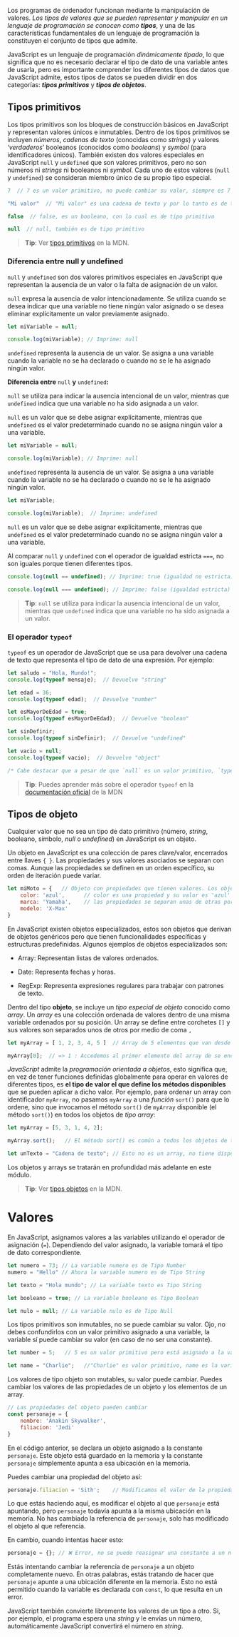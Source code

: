 
Los programas de ordenador funcionan mediante la manipulación de valores. _Los tipos de valores que se pueden representar y manipular en un lenguaje de programación se conocen como_ **_tipos_**, y una de las características fundamentales de un lenguaje de programación la constituyen el conjunto de tipos que admite.

JavaScript es un lenguaje de programación _dinámicamente tipado_, lo que significa que no es necesario declarar el tipo de dato de una variable antes de usarla, pero es importante comprender los diferentes tipos de datos que JavaScript admite, estos tipos de datos se pueden dividir en dos categorías: **_tipos primitivos_** y **_tipos de objetos_**.

## Tipos primitivos

Los tipos primitivos son los bloques de construcción básicos en JavaScript y representan valores únicos e inmutables. Dentro de los tipos primitivos se incluyen _números_, _cadenas de texto_ (conocidas como _strings_) y valores ‘_verdaderos_’ booleanos (conocidos como _booleans_) y _symbol_ (para identificadores únicos). También existen dos valores especiales en JavaScript `null` y `undefined` que son valores primitivos, pero no son números ni _strings_ ni booleanos ni _symbol_. Cada uno de estos valores (`null` y `undefined`) se consideran miembro único de su propio tipo especial.

```JavaScript
7  // 7 es un valor primitivo, no puede cambiar su valor, siempre es 7

"Mi valor"  // "Mi valor" es una cadena de texto y por lo tanto es de tipo primitivo

false  // false, es un booleano, con lo cual es de tipo primitivo

null  // null, también es de tipo primitivo
```

>**Tip**: Ver [tipos primitivos](https://developer.mozilla.org/es/docs/Glossary/Primitive) en la MDN.


### **Diferencia entre null y undefined**

`null` y `undefined` son dos valores primitivos especiales en JavaScript que representan la ausencia de un valor o la falta de asignación de un valor.

`null` expresa la ausencia de valor intencionadamente. Se utiliza cuando se desea indicar que una variable no tiene ningún valor asignado o se desea eliminar explícitamente un valor previamente asignado.

```JavaScript
let miVariable = null;

console.log(miVariable); // Imprime: null
```

`undefined` representa la ausencia de un valor. Se asigna a una variable cuando la variable no se ha declarado o cuando no se le ha asignado ningún valor.

**Diferencia entre** `null` **y** `undefined`**:**

`null` se utiliza para indicar la ausencia intencional de un valor, mientras que `undefined` indica que una variable no ha sido asignada a un valor.  

`null` es un valor que se debe asignar explícitamente, mientras que `undefined` es el valor predeterminado cuando no se asigna ningún valor a una variable.

```javascript
let miVariable = null;

console.log(miVariable); // Imprime: null
```

`undefined` representa la ausencia de un valor. Se asigna a una variable cuando la variable no se ha declarado o cuando no se le ha asignado ningún valor.

```javascript
let miVariable;

console.log(miVariable);  // Imprime: undefined
```

`null` es un valor que se debe asignar explícitamente, mientras que `undefined` es el valor predeterminado cuando no se asigna ningún valor a una variable.

Al comparar `null` y `undefined` con el operador de igualdad estricta `===`, no son iguales porque tienen diferentes tipos.

```JavaScript
console.log(null == undefined); // Imprime: true (igualdad no estricta)

console.log(null === undefined); // Imprime: false (igualdad estricta)
```

> **Tip**: `null` se utiliza para indicar la ausencia intencional de un valor, mientras que `undefined` indica que una variable no ha sido asignada a un valor.


### El operador `typeof`

`typeof` es un operador de JavaScript que se usa para devolver una cadena de texto que representa el tipo de dato de una expresión. Por ejemplo:

```JavaScript
let saludo = "Hola, Mundo!";
console.log(typeof mensaje);  // Devuelve "string"

let edad = 36;
console.log(typeof edad);  // Devuelve "number"

let esMayorDeEdad = true;
console.log(typeof esMayorDeEdad);  // Devuelve "boolean"

let sinDefinir;
console.log(typeof sinDefinir);  // Devuelve "undefined"

let vacio = null;
console.log(typeof vacio);  // Devuelve "object"

/* Cabe destacar que a pesar de que `null` es un valor primitivo, `typeof null` devolverá "object" en JavaScript. Es un error que ha existido en JavaScript desde sus primeros días por razones de retrocompatibilidad y nunca se ha corregido. */
```
  

>**Tip**: Puedes aprender más sobre el operador `typeof` en la [documentación oficial](https://developer.mozilla.org/en-US/docs/Web/JavaScript/Reference/Operators/typeof) de la MDN
  
  

## Tipos de objeto

Cualquier valor que no sea un tipo de dato primitivo (número, _string_, booleano, símbolo, _null_ o _undefined_) en JavaScript es un objeto.

Un objeto en JavaScript es una colección de pares clave/valor, encerrados entre llaves `{ }`. Las propiedades y sus valores asociados se separan con comas. Aunque las propiedades se definen en un orden específico, su orden de iteración puede variar.

```JavaScript
let miMoto = {   // Objeto con propiedades que tienen valores. Los objetos se declaran con {}
    color: 'azul',      // color es una propiedad y su valor es 'azul'
    marca: 'Yamaha',    // las propiedades se separan unas de otras por una , (coma)
    modelo: 'X-Max'  
}
```

En JavaScript existen objetos especializados, estos son objetos que derivan de objetos genéricos pero que tienen funcionalidades específicas y estructuras predefinidas. Algunos ejemplos de objetos especializados son:

- Array: Representan listas de valores ordenados.
    
- Date: Representa fechas y horas.
    
- RegExp: Representa expresiones regulares para trabajar con patrones de texto.
    

Dentro del tipo **objeto**, se incluye un _tipo especial_ _de objeto_ conocido como _array_. Un _array_ es una colección ordenada de valores dentro de una misma variable ordenados por su posición. Un array se define entre corchetes `[]` y sus valores son separados unos de otros por medio de coma `,`

```JavaScript
let myArray = [ 1, 2, 3, 4, 5 ]  // Array de 5 elementos que van desde la posición 0 a la 4

myArray[0];  // => 1 : Accedemos al primer elemento del array de se encuentra en la posición 0
```

_JavaScript_ admite la _programación orientada a objetos_, esto significa que, en vez de tener funciones definidas globalmente para operar en valores de diferentes tipos, es **el tipo de valor el que define los métodos disponibles** que se pueden aplicar a dicho valor. Por ejemplo, para ordenar un array con identificador `myArray`, no pasamos `myArray` a una _función_ `sort()` para que lo ordene, sino que invocamos el método `sort()` de `myArray` disponible (el método `sort()`) en todos los objetos de _tipo array_:

```JavaScript
let myArray = [5, 3, 1, 4, 2];

myArray.sort();   // El método sort() es común a todos los objetos de tipo array y permite ordenar los valores de sus elementos

let unTexto = "Cadena de texto"; // Esto no es un array, no tiene disponible el método sort()
```

Los objetos y arrays se tratarán en profundidad más adelante en este módulo.

>**Tip**: Ver [tipos objetos](https://developer.mozilla.org/es/docs/Web/JavaScript/Data_structures#objetos) en la MDN.


# Valores

En JavaScript, asignamos valores a las variables utilizando el operador de asignación (`=`). Dependiendo del valor asignado, la variable tomará el tipo de dato correspondiente.

```JavaScript
let numero = 73; // La variable numero es de Tipo Number
numero = "Hello" // Ahora la variable numero es de Tipo String

let texto = "Hola mundo"; // La variable texto es Tipo String

let booleano = true; // La variable booleano es Tipo Boolean

let nulo = null; // La variable nulo es de Tipo Null
```

Los tipos primitivos son inmutables, no se puede cambiar su valor. Ojo, no debes confundirlos con un valor primitivo asignado a una variable, la variable sí puede cambiar su valor (en caso de no ser una constante).

```JavaScript
let number = 5;   // 5 es un valor primitivo pero está asignado a la variable number, number SÍ puede cambiar de valor

let name = "Charlie";   //"Charlie" es valor primitivo, name es la variable que tiene asignado el valor
```

Los valores de tipo objeto son mutables, su valor puede cambiar. Puedes cambiar los valores de las propiedades de un objeto y los elementos de un array.

```JavaScript
// Las propiedades del objeto pueden cambiar
const personaje = { 
    nombre: 'Anakin Skywalker',
    filiacion: 'Jedi'
}
```

En el código anterior, se declara un objeto asignado a la constante `personaje`. Este objeto está guardado en la memoria y la constante `personaje` simplemente apunta a esa ubicación en la memoria.

Puedes cambiar una propiedad del objeto así:

```JavaScript
personaje.filiacion = 'Sith';    // Modificamos el valor de la propiedad filiacion
```

Lo que estás haciendo aquí, es modificar el objeto al que `personaje` está apuntando, pero `personaje` todavía apunta a la misma ubicación en la memoria. No has cambiado la referencia de `personaje`, solo has modificado el objeto al que referencia.

En cambio, cuando intentas hacer esto:

```JavaScript
personaje = {}; // ❌ Error, no se puede reasignar una constante a un nuevo valor, en este caso un objeto vacío.
```

Estás intentando cambiar la referencia de `personaje` a un objeto completamente nuevo. En otras palabras, estás tratando de hacer que `personaje` apunte a una ubicación diferente en la memoria. Esto no está permitido cuando la variable es declarada con `const`, lo que resulta en un error.

JavaScript también convierte libremente los valores de un tipo a otro. Si, por ejemplo, el programa espera una _string_ y le envías un número, automáticamente JavaScript convertirá el número en _string_.




